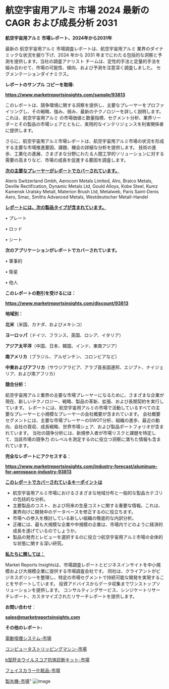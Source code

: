 # 航空宇宙用アルミ 市場 2024 最新の CAGR および成長分析 2031

<strong>航空宇宙用アルミ 市場レポート、2024年から2031年</strong>

最新の 航空宇宙用アルミ 市場調査レポートは、航空宇宙用アルミ 業界のダイナミックな状況を掘り下げ、2024 年から 2031 年までにわたる包括的な洞察と予測を提供します。当社の調査アナリスト チームは、定性的手法と定量的手法を組み合わせて、市場の可能性、傾向、および予測を注意深く調査しました。 セグメンテーションダイナミクス。



<strong>レポートのサンプル コピーを取得:</strong> <a href=https://www.marketreportsinsights.com/sample/93813>

<strong><u>https://www.marketreportsinsights.com/sample/93813</u></strong></a>

このレポートは、競争環境に関する洞察を提供し、主要なプレーヤーをプロファイリングし、その戦略、強み、弱み、最新のテクノロジーを詳しく説明します。 これは、航空宇宙用アルミ の市場価値と数量指標、セグメント分析、業界リーダーとその製品の市場シェアとともに、実用的なインテリジェンスを利害関係者に提供します。

さらに、航空宇宙用アルミ市場レポートは、航空宇宙用アルミ市場の状況を形成する主要な市場推進要因、課題、機会の詳細な分析を提供します。 技術の進歩、工業化の進展、さまざまな分野にわたる人間工学的ソリューションに対する需要の高まりなど、市場の成長を促進する要因を調査します。



<strong><u>次の主要なプレーヤーがレポートでカバーされています。</u></strong>

Aleris Switzerland Gmbh, Aerocom Metals Limited, Alro, Bralco Metals, Deville Rectification, Dynamic Metals Ltd, Gould Alloys, Kobe Steel, Kumz Kamensk Uralsky Metall, Materion Brush Ltd, Metalweb, Paris Saint-Denis Aero, Smac, Smiths Advanced Metals, Westdeutscher Metall-Handel



<strong><u><b>レポートには、次の製品タイプが含まれています。</b></u></strong>

• プレート

• ロッド

• シート



<strong><b>次のアプリケーションがレポートでカバーされています。</b></strong>

• 軍事的

• 衛星

• 他人



<strong><b>このレポートの割引を受けるには：</b></strong><a href=https://www.marketreportsinsights.com/discount/93813>

<strong><u>https://www.marketreportsinsights.com/discount/93813</u></strong></a>



<strong>地域別：</strong>



<strong>北米</strong>（米国、カナダ、およびメキシコ）



<strong>ヨーロッパ</strong>（ドイツ、フランス、英国、ロシア、イタリア）



<strong>アジア太平洋</strong>（中国、日本、韓国、インド、東南アジア）



<strong>南アメリカ</strong>（ブラジル、アルゼンチン、コロンビアなど）



<strong>中東およびアフリカ</strong>（サウジアラビア、アラブ首長国連邦、エジプト、ナイジェリア、および南アフリカ）



<strong>競合分析：</strong>

航空宇宙用アルミ業界の主要な市場プレーヤーになるために、さまざまな企業が現在、新しいテクノロジー、戦略、製品の革新、拡張、および長期契約を実行しています。 レポートには、航空宇宙用アルミの市場で活動しているすべての主要なプレーヤーと小規模なプレーヤーの会社概要が含まれています。 会社概要セグメントには、主要な市場プレーヤーのSWOT分析、組織の進歩、最近の動向、会社の買収、成長戦略、世界市場シェア、および製品ポートフォリオが含まれています。 当社の競争分析には、新規参入者が市場リスクと課題を特定して、当該市場の競争力 のレベルを測定するのに役立つ洞察に満ちた情報も含まれています。



<strong>完全なレポートにアクセスする</strong>：

<a href=https://www.marketreportsinsights.com/industry-forecast/aluminum-for-aerospace-industry-93813>

<strong><u>https://www.marketreportsinsights.com/industry-forecast/aluminum-for-aerospace-industry-93813</u></strong></a>



<strong><u><b>このレポートでカバーされているキーポイントは</b></u></strong>
<ul>
  <li>航空宇宙用アルミ市場におけるさまざまな地域分布と一般的な製品カテゴリの包括的な分析。</li>
  <li>主要製品のコスト、および将来の生産コストに関する重要な情報。これは、業界向けに開発中のデータベースを修正するのに役立ちます。</li>
  <li>市場への参入を検討している新しい組織の徹底的な内訳分析。</li>
  <li>正確には、最も大規模な企業や中規模の企業は、市場内でどのように経済的成長を遂げているのでしょうか。</li>
  <li>製品の発売とレビューを選択するのに役立つ航空宇宙用アルミ市場の全体的な状態に関する深い研究。</li>
</ul>


<strong><u><b>私たちに関しては：</b></u></strong>

Market Reports Insightsは、市場調査レポートとビジネスインサイトを中小規模および大規模企業に提供する市場調査会社です。 同社は、クライアントがビジネスポリシーを整理し、特定の市場セグメントで持続可能な開発を実現することをサポートしています。 投資アドバイスからデータ収集までワンストップソリューションを提供します。 コンサルティングサービス、シンジケートリサーチレポート、カスタマイズされたリサーチレポートを提供します。



<strong><b>お問い合わせ</b></strong>：

<a href=mailto:sales@marketreportsinsights.com>

<strong><u>sales@marketreportsinsights.com</u></strong></a>



<strong>その他のレポート:</strong>

<a href=https://www.linkedin.com/pulse/電動喫煙システム-市場-2023-年のダイナミクスとビジネストレンド-2030-2lnsf/>電動喫煙システム-市場</a>

<a href=https://www.linkedin.com/pulse/コンピュータストリッピングマシン-市場-2023-総利益と主要ベンダー-2030-l2gff/>コンピュータストリッピングマシン-市場</a>

<a href=https://www.linkedin.com/pulse/b型肝炎ウイルスコア抗体診断キット-市場-2023-最新の-cagr-および成長分析-2030-pr-news-hub-g4tvf/>b型肝炎ウイルスコア抗体診断キット-市場</a>

<a href=https://www.linkedin.com/pulse/フェイスカラー化粧品-市場-2030-年までの需要に焦点を当てた-2023-k7xqf/>フェイスカラー化粧品-市場</a>

<a href=https://www.linkedin.com/pulse/製氷機-市場-2023-総合分析と事業成長戦略-2030-data-dive-discoveries-24-analysis-igpsf/>製氷機-市場</a>"
![image](https://github.com/gayatriri2/Market-Trends/assets/166717496/3b9cb13c-4ab3-4306-a683-a79863a7ddbe)
